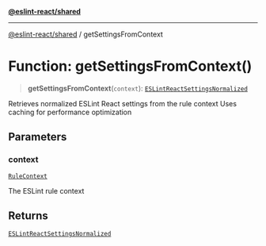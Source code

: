 [**@eslint-react/shared**](../README.md)

***

[@eslint-react/shared](../README.md) / getSettingsFromContext

# Function: getSettingsFromContext()

> **getSettingsFromContext**(`context`): [`ESLintReactSettingsNormalized`](../interfaces/ESLintReactSettingsNormalized.md)

Retrieves normalized ESLint React settings from the rule context
Uses caching for performance optimization

## Parameters

### context

[`RuleContext`](../type-aliases/RuleContext.md)

The ESLint rule context

## Returns

[`ESLintReactSettingsNormalized`](../interfaces/ESLintReactSettingsNormalized.md)
